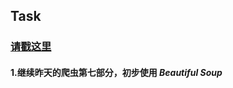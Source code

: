 ## Task

### [请戳这里](http://blog.csdn.net/c406495762/article/details/71158264)

#### 1.继续昨天的爬虫第七部分，初步使用 *Beautiful Soup*